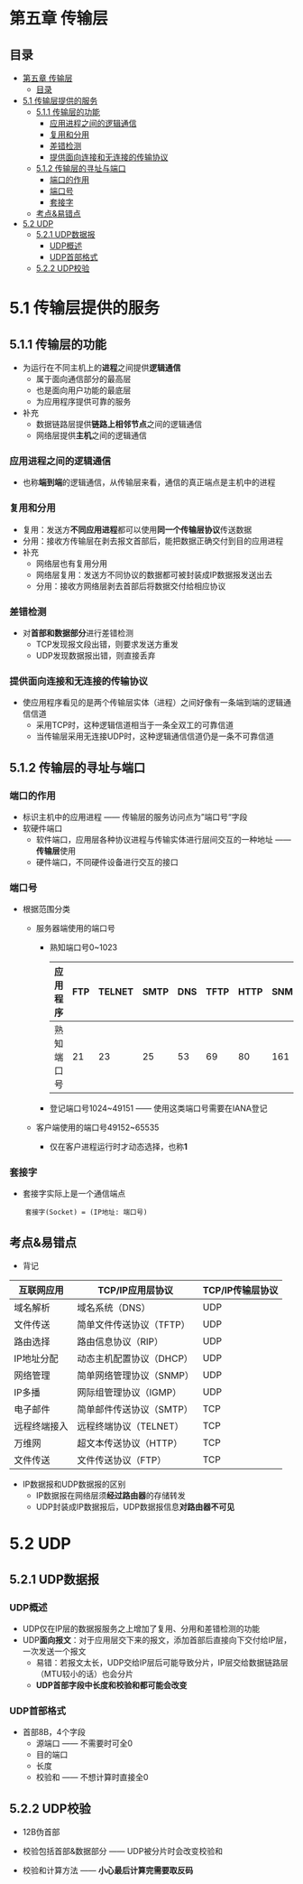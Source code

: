 # 第五章 传输层

## 目录
- [第五章 传输层](#第五章-传输层)
  - [目录](#目录)
- [5.1 传输层提供的服务](#51-传输层提供的服务)
  - [5.1.1 传输层的功能](#511-传输层的功能)
    - [应用进程之间的逻辑通信](#应用进程之间的逻辑通信)
    - [复用和分用](#复用和分用)
    - [差错检测](#差错检测)
    - [提供面向连接和无连接的传输协议](#提供面向连接和无连接的传输协议)
  - [5.1.2 传输层的寻址与端口](#512-传输层的寻址与端口)
    - [端口的作用](#端口的作用)
    - [端口号](#端口号)
    - [套接字](#套接字)
  - [考点\&易错点](#考点易错点)
- [5.2 UDP](#52-udp)
  - [5.2.1 UDP数据报](#521-udp数据报)
    - [UDP概述](#udp概述)
    - [UDP首部格式](#udp首部格式)
  - [5.2.2 UDP校验](#522-udp校验)

# 5.1 传输层提供的服务

## 5.1.1 传输层的功能

- 为运行在不同主机上的**进程**之间提供**逻辑通信**
  - 属于面向通信部分的最高层
  - 也是面向用户功能的最底层
  - 为应用程序提供可靠的服务
- 补充
  - 数据链路层提供**链路上相邻节点**之间的逻辑通信
  - 网络层提供**主机**之间的逻辑通信

### 应用进程之间的逻辑通信

- 也称**端到端**的逻辑通信，从传输层来看，通信的真正端点是主机中的进程

### 复用和分用

- 复用：发送方**不同应用进程**都可以使用**同一个传输层协议**传送数据
- 分用：接收方传输层在剥去报文首部后，能把数据正确交付到目的应用进程
- 补充
  - 网络层也有复用分用
  - 网络层复用：发送方不同协议的数据都可被封装成IP数据报发送出去
  - 分用：接收方网络层剥去首部后将数据交付给相应协议

### 差错检测

- 对**首部和数据部分**进行差错检测
  - TCP发现报文段出错，则要求发送方重发
  - UDP发现数据报出错，则直接丢弃

### 提供面向连接和无连接的传输协议

- 使应用程序看见的是两个传输层实体（进程）之间好像有一条端到端的逻辑通信信道
  - 采用TCP时，这种逻辑信道相当于一条全双工的可靠信道
  - 当传输层采用无连接UDP时，这种逻辑通信信道仍是一条不可靠信道

## 5.1.2 传输层的寻址与端口

### 端口的作用

- 标识主机中的应用进程 —— 传输层的服务访问点为”端口号“字段
- 软硬件端口
  - 软件端口，应用层各种协议进程与传输实体进行层间交互的一种地址 —— **传输层**使用
  - 硬件端口，不同硬件设备进行交互的接口

### 端口号

- 根据范围分类

  - 服务器端使用的端口号

    - 熟知端口号0~1023

      |  应用程序  | FTP  | TELNET | SMTP | DNS  | TFTP | HTTP | SNMP |
      | :--------: | ---- | ------ | ---- | ---- | ---- | ---- | ---- |
      | 熟知端口号 | 21   | 23     | 25   | 53   | 69   | 80   | 161  |

      

    - 登记端口号1024~49151 —— 使用这类端口号需要在IANA登记

  - 客户端使用的端口号49152~65535

    - 仅在客户进程运行时才动态选择，也称**1**

### 套接字

- 套接字实际上是一个通信端点

  ​	`套接字(Socket) = (IP地址: 端口号)`

## 考点&易错点

- 背记

| 互联网应用   | TCP/IP应用层协议         | TCP/IP传输层协议 |
| ------------ | ------------------------ | ---------------- |
| 域名解析     | 域名系统（DNS）          | UDP              |
| 文件传送     | 简单文件传送协议（TFTP） | UDP              |
| 路由选择     | 路由信息协议（RIP）      | UDP              |
| IP地址分配   | 动态主机配置协议（DHCP） | UDP              |
| 网络管理     | 简单网络管理协议（SNMP） | UDP              |
| IP多播       | 网际组管理协议（IGMP）   | UDP              |
| 电子邮件     | 简单邮件传送协议（SMTP） | TCP              |
| 远程终端接入 | 远程终端协议（TELNET）   | TCP              |
| 万维网       | 超文本传送协议（HTTP）   | TCP              |
| 文件传送     | 文件传送协议（FTP）      | TCP              |

- IP数据报和UDP数据报的区别
  - IP数据报在网络层须**经过路由器**的存储转发
  - UDP封装成IP数据报后，UDP数据报信息**对路由器不可见**

# 5.2 UDP

## 5.2.1 UDP数据报

### UDP概述

- UDP仅在IP层的数据报服务之上增加了复用、分用和差错检测的功能
- UDP**面向报文**：对于应用层交下来的报文，添加首部后直接向下交付给IP层，一次发送一个报文
  - 易错：若报文太长，UDP交给IP层后可能导致分片，IP层交给数据链路层（MTU较小的话）也会分片
  - **UDP首部字段中长度和校验和都可能会改变**

### UDP首部格式

- 首部8B，4个字段
  - 源端口 —— 不需要时可全0
  - 目的端口
  - 长度
  - 校验和 —— 不想计算时直接全0

## 5.2.2 UDP校验

- 12B伪首部
- 校验包括首部&数据部分 —— UDP被分片时会改变校验和

- 校验和计算方法 —— **小心最后计算完需要取反码**
